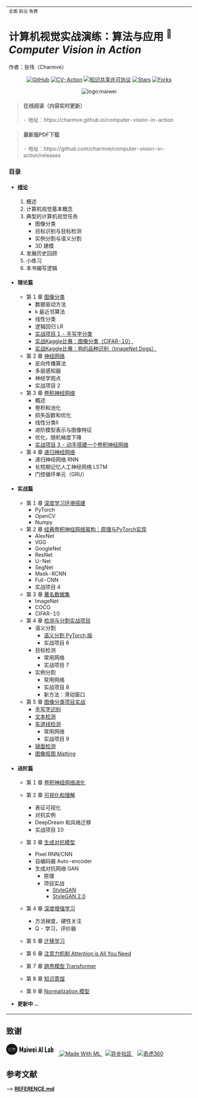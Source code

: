 <table align="center">
<tr><td>
<code>全面</code>&nbsp;<code>前沿</code>&nbsp;<code>免费</code>
<h1> 计算机视觉实战演练：算法与应用 <sup> 📌</sup>
<br><em>Computer Vision in Action</em></h1>

作者：张伟（Charmve）

<p align="center">
  <a href="https://github.com/Charmve"><img src="https://img.shields.io/badge/作者-@Charmve-000000.svg?logo=GitHub" alt="GitHub"></a>
  <a href="https://github.com/Charmve/computer-vision-in-action"><img src="https://img.shields.io/badge/CV-Action-yellow" alt="CV-Action"></a>
  <a rel="license" href="http://creativecommons.org/licenses/by-nc-sa/4.0/"><img alt="知识共享许可协议" style="border-width:0" src="https://img.shields.io/badge/license-CC%20BY--NC--SA%204.0-lightgrey" /></a>
  <a href="https://github.com/Charmve/computer-vision-in-action/edit/master/README.md"><img src="https://img.shields.io/github/stars/Charmve/computer-vision-in-action?style=social" alt="Stars"></a>
  <a href="https://github.com/Charmve/computer-vision-in-action/edit/master/README.md"><img src="https://img.shields.io/github/forks/Charmve/computer-vision-in-action?style=social" alt="Forks"></a>
</p>

<div align="center">
	<img src="https://github.com/Charmve/computer-vision-in-action/blob/main/res/ui/maiwei.png" width="220px" alt="logo:maiwei" title="有疑问，跑起来就会变成一朵花 ❀">
</div>

> <h4>在线阅读（内容实时更新）</h4>
> - 地址：https://charmve.github.io/computer-vision-in-action

> <h4>最新版PDF下载</h4>
> - 地址：https://github.com/charmve/computer-vision-in-action/releases

### 目录
- [<b><h4>绪论</h4></b>](https://charmve.github.io/computer-vision-in-action/#/chapter0/chapter0)
  1. 概述
  2. 计算机视觉基本概念
  3. 典型的计算机视觉任务
      - 图像分类 
      - 目标识别与目标检测
      - 实例分割与语义分割
      - 3D 建模
  4. 发展历史回顾
  5. 小练习
  6. 本书编写逻辑
- <b><h4>理论篇</h4></b>
  - 第 1 章 [图像分类](https://charmve.github.io/computer-vision-in-action/#/chapter1/chapter1)
    - 数据驱动方法
    - k 最近邻算法
    - 线性分类
    - 逻辑回归 LR 
    - [实战项目 1 - 手写字分类](https://blog.csdn.net/Charmve/article/details/108531735)
    - [实战Kaggle比赛：图像分类（CIFAR-10）]()
    - [实战Kaggle比赛：狗的品种识别（ImageNet Dogs）]()
  - 第 2 章 [神经网络](https://charmve.github.io/computer-vision-in-action/#/chapter2/chapter2)
    - 反向传播算法
    - 多层感知器
    - 神经学观点
    - 实战项目 2
  - 第 3 章 [卷积神经网络](https://charmve.github.io/computer-vision-in-action/#/chapter3/chapter3)
    - 概述
    - 卷积和池化
    - 损失函数和优化
    - 线性分类Ⅱ
    - 进阶模型表示与图像特征
    - 优化，随机梯度下降
    - [实战项目 3 - 动手搭建一个卷积神经网络](https://blog.csdn.net/Charmve/article/details/106076844)
  - 第 4 章 [递归神经网络](https://charmve.github.io/computer-vision-in-action/#/chapter4/chapter4)
    - 递归神经网络 RNN
    - 长短期记忆人工神经网络 LSTM
    - 门控循环单元（GRU） 
- <b><h4>实战篇</h4></b>
  - 第 1 章 [深度学习环境搭建](https://charmve.github.io/computer-vision-in-action/#/chapter1/chapter1)
    - PyTorch
    - OpenCV
    - Numpy
  - 第 2 章 [经典卷积神经网络架构：原理与PyTorch实现](https://charmve.github.io/computer-vision-in-action/#/chapter5/chapter5)
    - AlexNet
    - VGG
    - GoogleNet
    - ResNet 
    - U-Net 
    - SegNet 
    - Mask-RCNN
    - Full-CNN
    - 实战项目 4
  - 第 3 章 [著名数据集](https://charmve.github.io/computer-vision-in-action/#/chapter6/chapter6)
    - ImageNet
    - COCO
    - CIFAR-10
  - 第 4 章 [检测与分割实战项目](https://charmve.github.io/computer-vision-in-action/#/chapter6/chapter6)
    - 语义分割
      - [语义分割 PyTorch 版](https://github.com/Charmve/Semantic-Segmentation-PyTorch)
      - 实战项目 6
    - 目标检测
      - 常用网络
      - 实战项目 7
    - 实例分割 
      - 常用网络 
      - 实战项目 8
      - 新方法：滑动窗口
  - 第 5 章 [图像分类项目实战](https://charmve.github.io/computer-vision-in-action/#/chapter6/chapter6)
    - [手写字识别](https://blog.csdn.net/Charmve/article/details/108531735)
    - [文本检测](https://github.com/Charmve/Scene-Text-Detection)
    - [车道线检测](https://github.com/Charmve/Awesome-Lane-Detection)
      - 常用网络 
      - 实战项目 9
    - [镜面检测](https://github.com/Charmve/Mirror-Glass-Detection)
    - [图像抠图 Matting](https://github.com/Charmve/TimeWarp)
- <b><h4>进阶篇</h4></b>
  - 第 1 章 [卷积神经网络进化](https://charmve.github.io/computer-vision-in-action/#/chapter1/chapter1)

  - 第 2 章 [可视化和理解](https://charmve.github.io/computer-vision-in-action/#/chapter5/chapter5)
    - 表征可视化
    - 对抗实例
    - DeepDream 和风格迁移
    - 实战项目 10
  - 第 3 章 [生成对抗模型](https://charmve.github.io/computer-vision-in-action/#/chapter6/chapter6)
    - Pixel RNN/CNN
    - 自编码器 Auto-encoder
    - 生成对抗网络 GAN
      - 原理
      - 项目实战
        - [StyleGAN](https://github.com/Charmve/VOGUE-Try-On)
        - [StyleGAN 2.0](https://blog.csdn.net/Charmve/article/details/115315353)
  - 第 4 章 [深度增强学习](https://charmve.github.io/computer-vision-in-action/#/chapter6/chapter6)
    - 方法梯度，硬性关注
    - Q - 学习，评价器
  - 第 5 章 [迁移学习]()
  - 第 6 章 [注意力机制 Attention is All You Need](./notebooks/14_Attention.ipynb)
  - 第 7 章 [跨界模型 Transformer](https://blog.csdn.net/charmve/category_10954850.html)
  - 第 8 章 [知识蒸馏]()
  - 第 9 章 [Normalization 模型]()

- <b>更新中 ...</b>
</tr>
</td>
</table>

## 致谢
<a href="https://maiweiai.github.io/"><img src="../res/ui/maiwei_ai.png" height="36" alt="迈微AI研习社" title="迈微AI研习社"> </a> <a href="https://madewithml.com/"><img src="https://madewithml.com/static/images/logo.png" height="30" alt="Made With ML" title="Made With ML"> </a> &nbsp;&nbsp;<a href="https://www.epubit.com/"><img src="https://cdn.ptpress.cn/pubcloud/3/app/0718A6B0/cover/20191204BD54009A.png" height="30" alt="异步社区" title="异步社区"> </a>  &nbsp;&nbsp; <a href="https://360.cn"><img src="https://p3.ssl.qhimg.com/t011e94f0b9ed8e66b0.png" height="36" alt="奇虎360" title="奇虎360"> </a> 

## 参考文献

--> [<b>REFERENCE.md</b>](REFERENCE.md)
